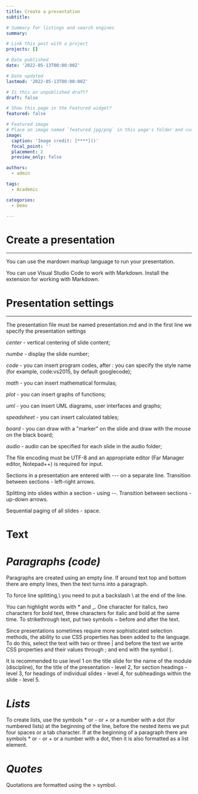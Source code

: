 ```yaml
---
title: Create a presentation
subtitle: 

# Summary for listings and search engines
summary: 

# Link this post with a project
projects: []

# Date published
date: '2022-05-13T00:00:00Z'

# Date updated
lastmod: '2022-05-13T00:00:00Z'

# Is this an unpublished draft?
draft: false

# Show this page in the Featured widget?
featured: false

# Featured image
# Place an image named `featured.jpg/png` in this page's folder and customize its options here.
image:
  caption: 'Image credit: [****]()'
  focal_point: ''
  placement: 2
  preview_only: false

authors:
  - admin

tags:
  - Academic

categories:
  - Demo

---
```


# **Create a presentation**

_ _ _

You can use the mardown markup language to run your presentation. 

You can use Visual Studio Code to work with Markdown. Install the extension for working with Markdown.

# **Presentation settings**

_ _ _

The presentation file must be named presentation.md and in the first line we specify the presentation settings
<!-- center code math uml theme:white -->

*center* - vertical centering of slide content;

*numbe* - display the slide number;

*code* - you can insert program codes, after : you can specify the style name (for example, code:vs2015, by default googlecode);

*math* - you can insert mathematical formulas;

*plot* - you can insert graphs of functions;

*uml* - you can insert UML diagrams, user interfaces and graphs;

*speadsheet* - you can insert calculated tables;

*board* - you can draw with a "marker" on the slide and draw with the mouse on the black board;

*audio* - audio can be specified for each slide in the audio folder;

The file encoding must be UTF-8 and an appropriate editor (Far Manager editor, Notepad++) is required for input.

Sections in a presentation are entered with --- on a separate line. Transition between sections - left-right arrows.

Splitting into slides within a section - using --. Transition between sections - up-down arrows.

Sequential paging of all slides - space.

# **Text**

# *Paragraphs (code)*

Paragraphs are created using an empty line. If around text top and bottom there are empty lines, then the text turns into a paragraph.

To force line splitting,\ you need to put a backslash \ at the end of the line.

You can highlight words with * and _. One character for italics, two characters for bold text, three characters for italic and bold at the same time. To strikethrough text, put two symbols ~ before and after the text.

Since presentations sometimes require more sophisticated selection methods, the ability to use CSS properties has been added to the language. To do this, select the text with two or three | and before the text we write CSS properties and their values ​​through ; and end with the symbol ∣.

It is recommended to use level 1 on the title slide for the name of the module (discipline), for the title of the presentation - level 2, for section headings - level 3, for headings of individual slides - level 4, for subheadings within the slide - level 5.

# *Lists*

To create lists, use the symbols * or - or + or a number with a dot (for numbered lists) at the beginning of the line, before the nested items we put four spaces or a tab character. If at the beginning of a paragraph there are symbols * or - or + or a number with a dot, then it is also formatted as a list element.

# *Quotes*

Quotations are formatted using the > symbol.

